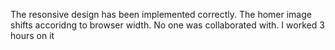 The resonsive design has been implemented correctly. The homer image shifts accoridng to browser width.
No one was collaborated with.
I worked 3 hours on it 